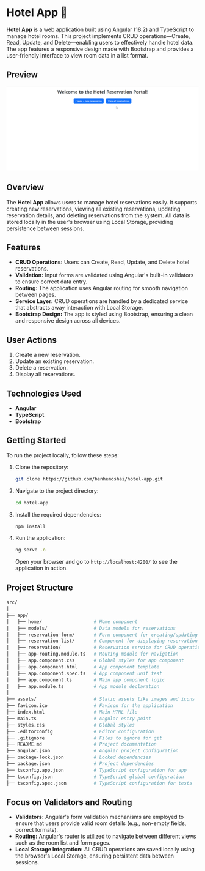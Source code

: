 # Hotel App 🏨

**Hotel App** is a web application built using Angular (18.2) and TypeScript to manage hotel rooms. This project implements CRUD operations—Create, Read, Update, and Delete—enabling users to effectively handle hotel data. The app features a responsive design made with Bootstrap and provides a user-friendly interface to view room data in a list format.

## Preview

![HotelApp Preview](./preview.gif)

## Overview

The **Hotel App** allows users to manage hotel reservations easily. It supports creating new reservations, viewing all existing reservations, updating reservation details, and deleting reservations from the system. All data is stored locally in the user's browser using Local Storage, providing persistence between sessions.

## Features

- **CRUD Operations:** Users can Create, Read, Update, and Delete hotel reservations.
- **Validation:** Input forms are validated using Angular's built-in validators to ensure correct data entry.
- **Routing:** The application uses Angular routing for smooth navigation between pages.
- **Service Layer:** CRUD operations are handled by a dedicated service that abstracts away interaction with Local Storage.
- **Bootstrap Design:** The app is styled using Bootstrap, ensuring a clean and responsive design across all devices.

## User Actions

1. Create a new reservation.
2. Update an existing reservation.
3. Delete a reservation.
4. Display all reservations.

## Technologies Used

- **Angular**
- **TypeScript**
- **Bootstrap**

## Getting Started

To run the project locally, follow these steps:

1. Clone the repository:

   ```bash
   git clone https://github.com/benhemoshai/hotel-app.git
   ```

2. Navigate to the project directory:

   ```bash
   cd hotel-app
   ```

3. Install the required dependencies:

   ```bash
   npm install
   ```

4. Run the application:

   ```bash
   ng serve -o
   ```

   Open your browser and go to `http://localhost:4200/` to see the application in action.

## Project Structure

```bash
src/
│
├── app/
│   ├── home/                   # Home component
│   ├── models/                 # Data models for reservations
│   ├── reservation-form/       # Form component for creating/updating reservations
│   ├── reservation-list/       # Component for displaying reservation list
│   ├── reservation/            # Reservation service for CRUD operations
│   ├── app-routing.module.ts   # Routing module for navigation
│   ├── app.component.css       # Global styles for app component
│   ├── app.component.html      # App component template
│   ├── app.component.spec.ts   # App component unit test
│   ├── app.component.ts        # Main app component logic
│   ├── app.module.ts           # App module declaration
│
├── assets/                     # Static assets like images and icons
├── favicon.ico                 # Favicon for the application
├── index.html                  # Main HTML file
├── main.ts                     # Angular entry point
├── styles.css                  # Global styles
├── .editorconfig               # Editor configuration
├── .gitignore                  # Files to ignore for git
├── README.md                   # Project documentation
├── angular.json                # Angular project configuration
├── package-lock.json           # Locked dependencies
├── package.json                # Project dependencies
├── tsconfig.app.json           # TypeScript configuration for app
├── tsconfig.json               # TypeScript global configuration
├── tsconfig.spec.json          # TypeScript configuration for tests

```

## Focus on Validators and Routing

- **Validators:** Angular's form validation mechanisms are employed to ensure that users provide valid room details (e.g., non-empty fields, correct formats).
- **Routing:** Angular's router is utilized to navigate between different views such as the room list and form pages.
- **Local Storage Integration:** All CRUD operations are saved locally using the browser's Local Storage, ensuring persistent data between sessions.

